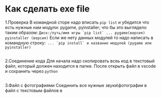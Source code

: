 # Как сделать exe file
1.Проверка 
В командной сторе надо вписать `pip list` и убедится что есть нужные нам модули: pygame, pyinstaller; что бы это выглядело таким образом: 
```Диск:/путь/имя игры `pip list`
...
pygame(версия)
pyinstaller (версия)```
Если же нету данных модулей то надо написать в командную строку:``` ... `pip install` и название модулей (pygame или pyinstaller)```
##
2.Соединение кода
Для начала надо скопировать всеь код в текстовый файл, который должен находится в папке. После открыть файл в vscode и сохранить через `python`
##
3.Файл с фотографиями
Соединить все нужные звуки\фотографии в файл с текстовым файлов в 

 


